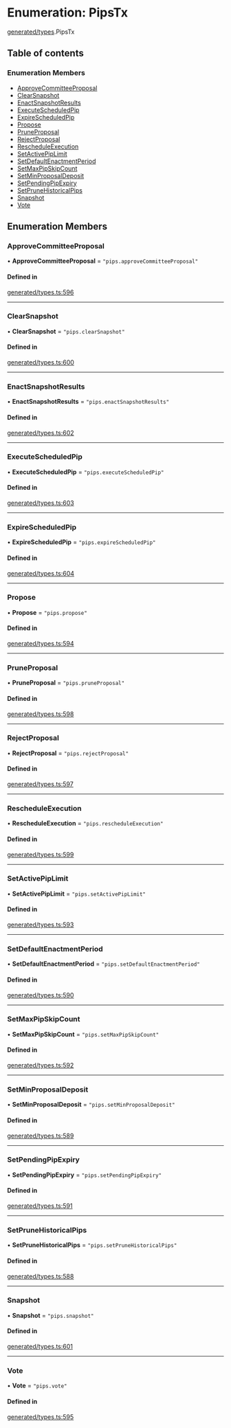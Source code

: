 # Enumeration: PipsTx

[generated/types](../wiki/generated.types).PipsTx

## Table of contents

### Enumeration Members

- [ApproveCommitteeProposal](../wiki/generated.types.PipsTx#approvecommitteeproposal)
- [ClearSnapshot](../wiki/generated.types.PipsTx#clearsnapshot)
- [EnactSnapshotResults](../wiki/generated.types.PipsTx#enactsnapshotresults)
- [ExecuteScheduledPip](../wiki/generated.types.PipsTx#executescheduledpip)
- [ExpireScheduledPip](../wiki/generated.types.PipsTx#expirescheduledpip)
- [Propose](../wiki/generated.types.PipsTx#propose)
- [PruneProposal](../wiki/generated.types.PipsTx#pruneproposal)
- [RejectProposal](../wiki/generated.types.PipsTx#rejectproposal)
- [RescheduleExecution](../wiki/generated.types.PipsTx#rescheduleexecution)
- [SetActivePipLimit](../wiki/generated.types.PipsTx#setactivepiplimit)
- [SetDefaultEnactmentPeriod](../wiki/generated.types.PipsTx#setdefaultenactmentperiod)
- [SetMaxPipSkipCount](../wiki/generated.types.PipsTx#setmaxpipskipcount)
- [SetMinProposalDeposit](../wiki/generated.types.PipsTx#setminproposaldeposit)
- [SetPendingPipExpiry](../wiki/generated.types.PipsTx#setpendingpipexpiry)
- [SetPruneHistoricalPips](../wiki/generated.types.PipsTx#setprunehistoricalpips)
- [Snapshot](../wiki/generated.types.PipsTx#snapshot)
- [Vote](../wiki/generated.types.PipsTx#vote)

## Enumeration Members

### ApproveCommitteeProposal

• **ApproveCommitteeProposal** = ``"pips.approveCommitteeProposal"``

#### Defined in

[generated/types.ts:596](https://github.com/PolymeshAssociation/polymesh-sdk/blob/fe2e6dd1/src/generated/types.ts#L596)

___

### ClearSnapshot

• **ClearSnapshot** = ``"pips.clearSnapshot"``

#### Defined in

[generated/types.ts:600](https://github.com/PolymeshAssociation/polymesh-sdk/blob/fe2e6dd1/src/generated/types.ts#L600)

___

### EnactSnapshotResults

• **EnactSnapshotResults** = ``"pips.enactSnapshotResults"``

#### Defined in

[generated/types.ts:602](https://github.com/PolymeshAssociation/polymesh-sdk/blob/fe2e6dd1/src/generated/types.ts#L602)

___

### ExecuteScheduledPip

• **ExecuteScheduledPip** = ``"pips.executeScheduledPip"``

#### Defined in

[generated/types.ts:603](https://github.com/PolymeshAssociation/polymesh-sdk/blob/fe2e6dd1/src/generated/types.ts#L603)

___

### ExpireScheduledPip

• **ExpireScheduledPip** = ``"pips.expireScheduledPip"``

#### Defined in

[generated/types.ts:604](https://github.com/PolymeshAssociation/polymesh-sdk/blob/fe2e6dd1/src/generated/types.ts#L604)

___

### Propose

• **Propose** = ``"pips.propose"``

#### Defined in

[generated/types.ts:594](https://github.com/PolymeshAssociation/polymesh-sdk/blob/fe2e6dd1/src/generated/types.ts#L594)

___

### PruneProposal

• **PruneProposal** = ``"pips.pruneProposal"``

#### Defined in

[generated/types.ts:598](https://github.com/PolymeshAssociation/polymesh-sdk/blob/fe2e6dd1/src/generated/types.ts#L598)

___

### RejectProposal

• **RejectProposal** = ``"pips.rejectProposal"``

#### Defined in

[generated/types.ts:597](https://github.com/PolymeshAssociation/polymesh-sdk/blob/fe2e6dd1/src/generated/types.ts#L597)

___

### RescheduleExecution

• **RescheduleExecution** = ``"pips.rescheduleExecution"``

#### Defined in

[generated/types.ts:599](https://github.com/PolymeshAssociation/polymesh-sdk/blob/fe2e6dd1/src/generated/types.ts#L599)

___

### SetActivePipLimit

• **SetActivePipLimit** = ``"pips.setActivePipLimit"``

#### Defined in

[generated/types.ts:593](https://github.com/PolymeshAssociation/polymesh-sdk/blob/fe2e6dd1/src/generated/types.ts#L593)

___

### SetDefaultEnactmentPeriod

• **SetDefaultEnactmentPeriod** = ``"pips.setDefaultEnactmentPeriod"``

#### Defined in

[generated/types.ts:590](https://github.com/PolymeshAssociation/polymesh-sdk/blob/fe2e6dd1/src/generated/types.ts#L590)

___

### SetMaxPipSkipCount

• **SetMaxPipSkipCount** = ``"pips.setMaxPipSkipCount"``

#### Defined in

[generated/types.ts:592](https://github.com/PolymeshAssociation/polymesh-sdk/blob/fe2e6dd1/src/generated/types.ts#L592)

___

### SetMinProposalDeposit

• **SetMinProposalDeposit** = ``"pips.setMinProposalDeposit"``

#### Defined in

[generated/types.ts:589](https://github.com/PolymeshAssociation/polymesh-sdk/blob/fe2e6dd1/src/generated/types.ts#L589)

___

### SetPendingPipExpiry

• **SetPendingPipExpiry** = ``"pips.setPendingPipExpiry"``

#### Defined in

[generated/types.ts:591](https://github.com/PolymeshAssociation/polymesh-sdk/blob/fe2e6dd1/src/generated/types.ts#L591)

___

### SetPruneHistoricalPips

• **SetPruneHistoricalPips** = ``"pips.setPruneHistoricalPips"``

#### Defined in

[generated/types.ts:588](https://github.com/PolymeshAssociation/polymesh-sdk/blob/fe2e6dd1/src/generated/types.ts#L588)

___

### Snapshot

• **Snapshot** = ``"pips.snapshot"``

#### Defined in

[generated/types.ts:601](https://github.com/PolymeshAssociation/polymesh-sdk/blob/fe2e6dd1/src/generated/types.ts#L601)

___

### Vote

• **Vote** = ``"pips.vote"``

#### Defined in

[generated/types.ts:595](https://github.com/PolymeshAssociation/polymesh-sdk/blob/fe2e6dd1/src/generated/types.ts#L595)
